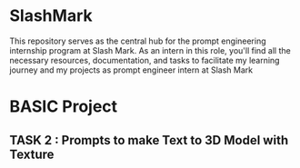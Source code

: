 # SlashMark
This repository serves as the central hub for the prompt engineering internship program at Slash Mark. As an intern in this role, you'll find all the necessary resources, documentation, and tasks to facilitate my learning journey and my projects as prompt engineer intern at Slash Mark

# BASIC Project #
## TASK 2 : Prompts to make Text to 3D Model with Texture ##
